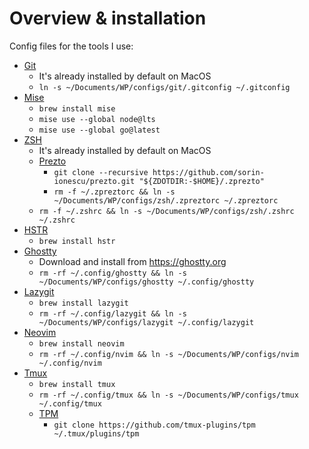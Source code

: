 # Overview & installation

Config files for the tools I use:

- [Git](https://git-scm.com)
  - It's already installed by default on MacOS
  - `ln -s ~/Documents/WP/configs/git/.gitconfig ~/.gitconfig`
- [Mise](https://github.com/jdx/mise)
  - `brew install mise`
  - `mise use --global node@lts`
  - `mise use --global go@latest`
- [ZSH](https://zsh.org)
  - It's already installed by default on MacOS
  - [Prezto](https://github.com/sorin-ionescu/prezto)
    - `git clone --recursive https://github.com/sorin-ionescu/prezto.git "${ZDOTDIR:-$HOME}/.zprezto"`
    - `rm -f ~/.zpreztorc && ln -s ~/Documents/WP/configs/zsh/.zpreztorc ~/.zpreztorc`
  - `rm -f ~/.zshrc && ln -s ~/Documents/WP/configs/zsh/.zshrc ~/.zshrc`
- [HSTR](https://github.com/dvorka/hstr)
  - `brew install hstr`
- [Ghostty](https://ghostty.org)
  - Download and install from https://ghostty.org
  - `rm -rf ~/.config/ghostty && ln -s ~/Documents/WP/configs/ghostty ~/.config/ghostty`
- [Lazygit](https://github.com/jesseduffield/lazygit)
  - `brew install lazygit`
  - `rm -rf ~/.config/lazygit && ln -s ~/Documents/WP/configs/lazygit ~/.config/lazygit`
- [Neovim](https://neovim.io/)
  - `brew install neovim`
  - `rm -rf ~/.config/nvim && ln -s ~/Documents/WP/configs/nvim ~/.config/nvim`
- [Tmux](https://github.com/tmux/tmux)
  - `brew install tmux`
  - `rm -rf ~/.config/tmux && ln -s ~/Documents/WP/configs/tmux ~/.config/tmux`
  - [TPM](https://github.com/tmux-plugins/tpm)
    - `git clone https://github.com/tmux-plugins/tpm ~/.tmux/plugins/tpm`
